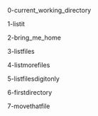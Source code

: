 0-current_working_directory

1-listit

2-bring_me_home

3-listfiles

4-listmorefiles

5-listfilesdigitonly

6-firstdirectory

7-movethatfile
